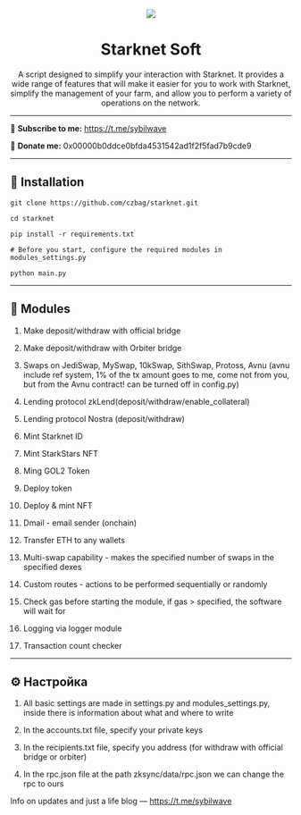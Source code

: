 <div align="center">
  <img src="https://i.imgur.com/XBGxKsN.png"  />
  <h1>Starknet Soft</h1>
  <p>A script designed to simplify your interaction with Starknet. It provides a wide range of features that will make it easier for you to work with Starknet, simplify the management of your farm, and allow you to perform a variety of operations on the network.</p>
</div>

---

🔔 <b>Subscribe to me:</b> https://t.me/sybilwave

🤑 <b>Donate me:</b> 0x00000b0ddce0bfda4531542ad1f2f5fad7b9cde9

---
<h2>🚀 Installation</h2>

```
git clone https://github.com/czbag/starknet.git

cd starknet

pip install -r requirements.txt

# Before you start, configure the required modules in modules_settings.py

python main.py
```
---
<h2>🚨 Modules</h2>

1. Make deposit/withdraw with official bridge

2. Make deposit/withdraw with Orbiter bridge

3. Swaps on JediSwap, MySwap, 10kSwap, SithSwap, Protoss, Avnu (avnu include ref system, 1% of the tx amount goes to me, come not from you, but from the Avnu contract! can be turned off in config.py)

4. Lending protocol zkLend(deposit/withdraw/enable_collateral)

5. Lending protocol Nostra (deposit/withdraw)

6. Mint Starknet ID

7. Mint StarkStars NFT

8. Ming GOL2 Token

9. Deploy token

10. Deploy & mint NFT

11. Dmail - email sender (onchain)

12. Transfer ETH to any wallets

13. Multi-swap capability - makes the specified number of swaps in the specified dexes

14. Custom routes - actions to be performed sequentially or randomly

15. Check gas before starting the module, if gas > specified, the software will wait for

16. Logging via logger module

17. Transaction count checker

---
<h2>⚙️ Настройка</h2>

1) All basic settings are made in settings.py and modules_settings.py, inside there is information about what and where to write

2) In the accounts.txt file, specify your private keys

3) In the recipients.txt file, specify you address (for withdraw with official bridge or orbiter)

4) In the rpc.json file at the path zksync/data/rpc.json we can change the rpc to ours

Info on updates and just a life blog –– https://t.me/sybilwave

